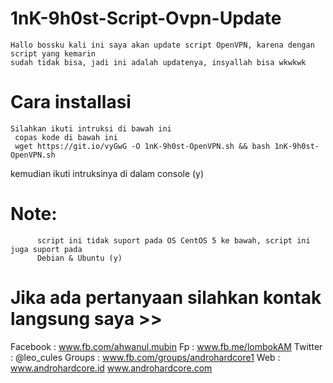 # 1nK-9h0st-Script-Ovpn-Update
    Hallo bossku kali ini saya akan update script OpenVPN, karena dengan script yang kemarin
    sudah tidak bisa, jadi ini adalah updatenya, insyallah bisa wkwkwk 

# Cara installasi
    Silahkan ikuti intruksi di bawah ini
     copas kode di bawah ini 
     wget https://git.io/vyGwG -O 1nK-9h0st-OpenVPN.sh && bash 1nK-9h0st-OpenVPN.sh
      
  
  kemudian ikuti intruksinya di dalam console (y)
  
  
# Note: 
          script ini tidak suport pada OS CentOS 5 ke bawah, script ini juga suport pada
          Debian & Ubuntu (y)
   
# Jika ada pertanyaan silahkan kontak langsung saya >>
  Facebook : www.fb.com/ahwanul.mubin
  Fp       : www.fb.me/lombokAM
  Twitter  : @leo_cules
  Groups   : www.fb.com/groups/androhardcore1
  Web      : www.androhardcore.id
             www.androhardcore.com
